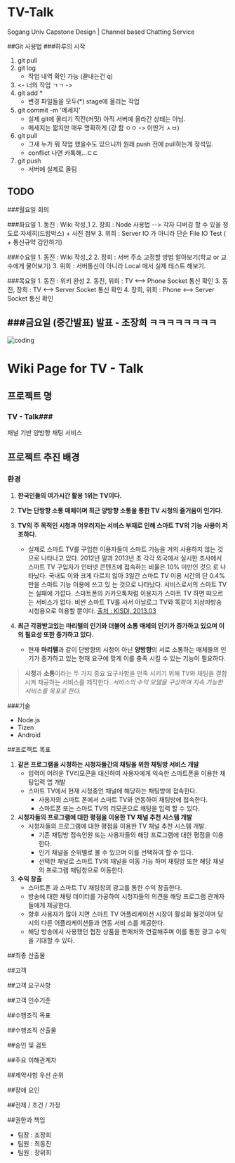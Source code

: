 # TV-Talk
Sogang Univ Capstone Design | Channel based Chatting Service

##Git 사용법
###하루의 시작
1. git pull
2. git log
	- 작업 내역 확인 가능 (끝내는건 q)	
3. <- 너의 작업 ㄱㄱ ->
4. git add *
	- 변경 파일들을 모두(*) stage에 올리는 작업
5. git commit -m '메세지'
	- 실제 git에 올리기 직전(커밋) 아직 서버에 올라간 상태는 아님.
	- 메세지는 짧지만 매우 명확하게 (걍 함 ㅇㅇ -> 이딴거 ㅅㅂ)
6. git pull
	- 그새 누가 뭐 작업 했을수도 있으니까 원래 push 전에 pull하는게 정석임.
	- conflict 나면 카톡해...ㄷㄷ
7. git push
	- 서버에 실제로 올림

## TODO
###월요일
	회의

###화요일
	1. 동진 : Wiki 작성_1
	2. 장희 : Node 사용법 --> 각자 디버깅 할 수 있을 정도로 자세히(드랍박스) + 사진 첨부
	3. 위희 : Server IO 가 아니라 단순 File IO Test ( + 통신규약 감안하기)

###수요일
	1. 동진 : Wiki 작성_2
	2. 장희 : 서버 주소 고정할 방법 알아보기(학교 or 교수에게 물어보기)
	3. 위희 : 서버통신이 아니라 Local 에서 실제 테스트 해보기.

###목요일
	1. 동진 : 위키 완성
	2. 동진, 위희 : TV <--> Phone Socket 통신 확인
	3. 동진, 장희 : TV <--> Server Socket 통신 확인
	4. 장희, 위희 : Phone <--> Server Socket 통신 확인

###금요일 (중간발표)
	발표 - 조장희 ㅋㅋㅋㅋㅋㅋㅋㅋ
---
![coding](https://cloud.githubusercontent.com/assets/8381373/10930969/b3ceedf6-8306-11e5-947e-9e196b7edd4c.jpg)



# Wiki Page for TV - Talk

## 프로젝트 명
### TV - Talk###
채널 기반 양방향 채팅 서비스

## 프로젝트 추진 배경
### 환경
1. **한국인들의 여가시간 활용 1위는 TV이다.**
2. **TV는 단방향 소통 매체이며 최근 양방향 소통을 통한 TV 시청의 즐거움이 인기다.**
3. **TV의 주 목적인 시청과 어우러지는 서비스 부재로 인해 스마트 TV의 기능 사용이 저조하다.**
	* 실제로 스마트 TV를 구입한 이용자들이 스마트 기능을 거의 사용하지 않는 것으로 나타나고 있다. 2012년 말과 2013년 초 각각 외국에서 실시한 조사에서 스마트 TV 구입자가 인터넷 콘텐츠에 접속하는 비율은 10% 미만인 것으 로 나타났다. 국내도 이와 크게 다르지 않아 3일간 스마트 TV 이용 시간의 단 0.4%만을 스마트 기능 이용에 쓰고 있 는 것으로 나타났다. 서비스로서의 스마트 TV는 실패에 가깝다. 스마트폰의 카카오톡처럼 이용자가 스마트 TV 하면 떠오르는 서비스가 없다. 비싼 스마트 TV를 사서 아날로그 TV와 똑같이 지상파방송 시청용으로 이용할 뿐이다. [출처 : KISDI, 2013.03](http://terms.naver.com/entry.nhn?docId=2275137&cid=42171&categoryId=51169)

4. **최근 각광받고있는 마리텔의 인기와 더불어 소통 매체의 인기가 증가하고 있으며 이의 필요성 또한 증가하고 있다.**
	* 현재 **마리텔**과 같이 단방향의 시청이 아닌 **양방향**의 서로 소통하는 매체들의 인기가 증가하고 있는 현재 요구에 맞게 이를 충족 시킬 수 있는 기능이 필요하다.

> **시청**과 **소통**이라는 두 가지 중요 요구사항을 만족 시키기 위해 TV와 채팅을 결합시켜 제공하는 서비스를 제작한다. _*서비스의 수익 모델을 구상하여 지속 가능한 서비스를 목표로 한다.*_

###기술
- Node.js
- Tizen
- Android

##프로젝트 목표
1. **같은 프로그램을 시청하는 시청자들간의 채팅을 위한 채팅방 서비스 개발**
	* 입력이 어려운 TV리모콘을 대신하여 사용자에게 익숙한 스마트폰을 이용한 채팅입력 앱 개발
	* 스마트 TV에서 현재 시청중인 채널에 해당하는 채팅방에 접속한다.
		* 사용자의 스마트 폰에서 스마트 TV와 연동하여 채팅방에 접속한다. 
		* 스마트폰 또는 스마트 TV의 리모콘으로 채팅을 입력 할 수 있다.
2. **시청자들의 프로그램에 대한 평점을 이용한 TV 채널 추천 시스템 개발**
	* 시청자들의 프로그램에 대한 평점을 이용한 TV 채널 추천 시스템 개발.
		* 기존 채팅방 접속인원 또는 사용자들의 해당 프로그램에 대한 평점을 이용한다. 
		* 인기 채널을 순위별로 볼 수 있으며 이를 선택하여 할 수 있다.
		* 선택한 채널로 스마트 TV의 채널을 이동 가능 하며 채팅방 또한 해당 채널의 프로그램 채팅창으로 이동한다.
3. **수익 창출**
	* 스마트폰 과 스마트 TV 채팅창의 광고를 통한 수익 창출한다.
	* 방송에 대한 채팅 데이터를 가공하여 시청자들의 의견을 해당 프로그램 관계자들에게 제공한다.
	* 향후 사용자가 많아 지면 스마트 TV 어플리케이션 시장이 활성화 될것이며 당시의 다른 어플리케이션들과 연동 서비 스를 제공한다.
	* 해당 방송에서 사용했던 협찬 상품을 판매처와 연결해주며 이를 통한 광고 수익을 기대할 수 있다.


##최종 산출물

##고객

##고객 요구사항

##고객 인수기준

##수행조직 목표

##수행조직 산출물

##승인 및 검토
	
##주요 이해관계자

##제약사항 우선 순위

##장애 요인

##전제 / 조건 / 가정

##권한과 책임
- 팀장 : 조장희
- 팀원 : 최동진
- 팀원 : 장위희
